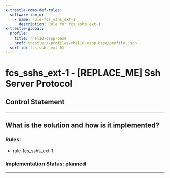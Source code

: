 ```yaml
---
x-trestle-comp-def-rules:
  software-ism_o:
    - name: rule-fcs_sshs_ext-1
      description: Rule for fcs_sshs_ext-1
x-trestle-global:
  profile:
    title: rhel10-ospp-base
    href: trestle://profiles/rhel10-ospp-base/profile.json
  sort-id: fcs_sshs_ext-01
---
```


# fcs_sshs_ext-1 - \[REPLACE_ME\] Ssh Server Protocol

## Control Statement

______________________________________________________________________

## What is the solution and how is it implemented?

<!-- For implementation status enter one of: implemented, partial, planned, alternative, not-applicable -->

<!-- Note that the list of rules under ### Rules: is read-only and changes will not be captured after assembly to JSON -->

<!-- Add control implementation description here for control: fcs_sshs_ext-1 -->

### Rules:

  - rule-fcs_sshs_ext-1

### Implementation Status: planned

______________________________________________________________________
